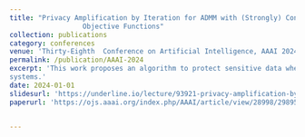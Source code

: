 ```yaml
---
title: "Privacy Amplification by Iteration for ADMM with (Strongly) Convex
                  Objective Functions"
collection: publications
category: conferences
venue: 'Thirty-Eighth  Conference on Artificial Intelligence, AAAI 2024'
permalink: /publication/AAAI-2024
excerpt: 'This work proposes an algorithm to protect sensitive data when coordinating between multiple users in iterative ADMM optimization
systems.'
date: 2024-01-01
slidesurl: 'https://underline.io/lecture/93921-privacy-amplification-by-iteration-for-admm-with-strongly-convex-objective-functions'
paperurl: 'https://ojs.aaai.org/index.php/AAAI/article/view/28998/29895'


---
```

